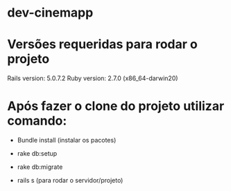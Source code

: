 # dev-cinemapp

# Versões requeridas para rodar o projeto
 Rails version: 5.0.7.2
 Ruby version: 2.7.0 (x86_64-darwin20)

# Após fazer o clone do projeto utilizar comando:

- Bundle install (instalar os pacotes)

- rake db:setup

- rake db:migrate 

- rails s (para rodar o servidor/projeto)

